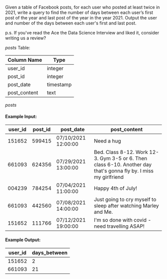 Given a table of Facebook posts, for each user who posted at least twice in 2021, write a query to find the number of days between each user’s first post of the year and last post of the year in the year 2021. Output the user and number of the days between each user's first and last post.

p.s. If you've read the Ace the Data Science Interview and liked it, consider writing us a review?

*posts* Table:

| Column Name	| Type |
| - | - |
| user_id	| integer |
| post_id	| integer |
| post_date	| timestamp |
| post_content	| text |

*posts* 
#### Example Input:

| user_id	| post_id	| post_date	| post_content |
| - | - | - | - |
| 151652	| 599415	| 07/10/2021 12:00:00	| Need a hug |
| 661093	| 624356	| 07/29/2021 13:00:00	| Bed. Class 8-12. Work 12-3. Gym 3-5 or 6. Then class 6-10. Another day that's gonna fly by. I miss my girlfriend |
| 004239	| 784254	| 07/04/2021 11:00:00	| Happy 4th of July! |
| 661093	| 442560	| 07/08/2021 14:00:00	| Just going to cry myself to sleep after watching Marley and Me. |
| 151652	| 111766	| 07/12/2021 19:00:00	| I'm so done with covid - need travelling ASAP! |

#### Example Output:

| user_id	| days_between |
| - | - |
| 151652	| 2 |
| 661093	| 21 |
